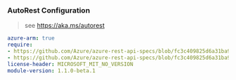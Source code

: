 ### AutoRest Configuration

> see https://aka.ms/autorest

``` yaml
azure-arm: true
require:
- https://github.com/Azure/azure-rest-api-specs/blob/fc3c409825d6a31ba909a88ea34dcc13165edc9c/specification/signalr/resource-manager/readme.md
- https://github.com/Azure/azure-rest-api-specs/blob/fc3c409825d6a31ba909a88ea34dcc13165edc9c/specification/signalr/resource-manager/readme.go.md
license-header: MICROSOFT_MIT_NO_VERSION
module-version: 1.1.0-beta.1

```